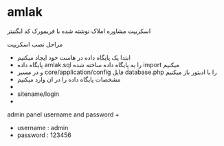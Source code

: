 amlak
=====
اسکریپت مشاوره املاک
نوشته شده با فریمورک کد ایگنیتر

مراحل نصب اسکریپت
 + ابتدا یک پایگاه داده در هاست خود ایجاد میکنیم
 + پایگاه داده amlak.sql را به پایگاه داده ساخته شده import میکنیم
 + و در مسیر  core/application/config فایل database.php را با ادیتور باز میکنیم 
 + مشخصات پایگاه داده را در ان وارد میکنیم 
 + 
+ sitename/login
+ 
admin panel username and password
+
+ username : admin
+ password : 123456
